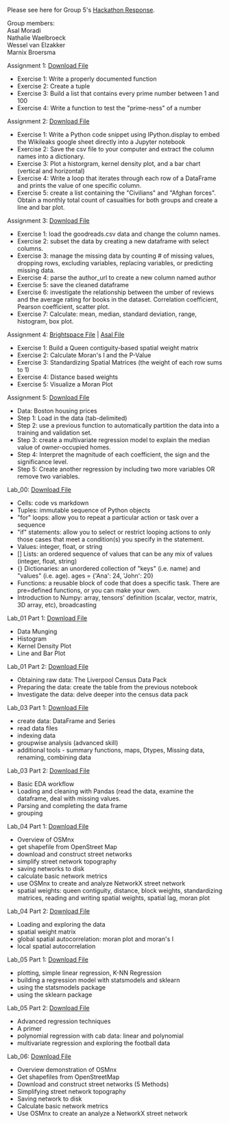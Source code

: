 Please see here for Group 5's <a href="FILE NAME">Hackathon Response</a>. 

Group members: <br>
  Asal Moradi <br>
  Nathalie Waelbroeck <br>
  Wessel van Elzakker <br>
  Marnix Broersma <br>

Assignment 1: <a href="Homework-00_FINAL.ipynb">Download File</a>
- Exercise 1: Write a properly documented function
- Exercise 2: Create a tuple
- Exercise 3: Build a list that contains every prime number between 1 and 100
- Exercise 4: Write a function to test the "prime-ness" of a number

Assignment 2: <a href="Assignment2.ipynb">Download File</a>
- Exercise 1: Write a Python code snippet using IPython.display to embed the Wikileaks google sheet directly into a Jupyter notebook
- Exercise 2: Save the csv file to your computer and extract the column names into a dictionary.
- Exercise 3: Plot a historgram, kernel density plot, and a bar chart (vertical and horizontal)
- Exercise 4: Write a loop that iterates through each row of a DataFrame and prints the value of one specific column.
- Exercise 5: create a list containing the "Civilians" and "Afghan forces". Obtain a monthly total count of casualties for both groups and create a line and bar plot. 

Assignment 3: <a href="Assignment 3_NW.ipynb">Download File</a>
- Exercise 1: load the goodreads.csv data and change the column names.
- Exercise 2: subset the data by creating a new dataframe with select columns.
- Exercise 3: manage the missing data by counting # of missing values, dropping rows, excluding variables, replacing variables, or predicting missing data.
- Exercise 4: parse the author_url to create a new column named author
- Exercise 5: save the cleaned dataframe
- Exercise 6: investigate the relationship between the umber of reviews and the average rating for books in the dataset. Correlation coefficient, Pearson coefficient, scatter plot. 
- Exercise 7: Calculate: mean, median, standard deviation, range, histogram, box plot. 

Assignment 4: <a href="hw-04_Group5 Final.ipynb">Brightspace File</a> | <a href="Group5-hw-04.ipynb">Asal File</a>
- Exercise 1: Build a Queen contiguity-based spatial weight matrix
- Exercise 2: Calculate Moran's I and the P-Value
- Exercise 3: Standardizing Spatial Matrices (the weight of each row sums to 1)
- Exercise 4: Distance based weights
- Exercise 5: Visualize a Moran Plot

Assignment 5: <a href="Assingment 5.ipynb">Download File</a>
- Data: Boston housing prices
- Step 1: Load in the data (tab-delimited)
- Step 2: use a previous function to automatically partition the data into a training and validation set.
- Step 3: create a multivariate regression model to explain the median value of owner-occupied homes.
- Step 4: Interpret the magnitude of each coefficient, the sign and the significance level.
- Step 5: Create another regression by including two more variables OR remove two variables. 

Lab_00: <a href="lab-00.ipynb">Download File</a>
- Cells: code vs markdown
- Tuples: immutable sequence of Python objects
- "for" loops: allow you to repeat a particular action or task over a sequence
- "if" statements: allow you to select or restrict looping actions to only those cases that meet a condition(s) you specify in the statement.
- Values: integer, float, or string
- [] Lists: an ordered sequence of values that can be any mix of values (integer, float, string)
- {} Dictionaries: an unordered collection of "keys" (i.e. name) and "values" (i.e. age). ages = {'Ana': 24, 'John': 20}
- Functions: a reusable block of code that does a specific task. There are pre=defined functions, or you can make your own.
- Introduction to Numpy: array, tensors' definition (scalar, vector, matrix, 3D array, etc), broadcasting 

Lab_01 Part 1: <a href="lab-01-part-01.ipynb">Download File</a>
- Data Munging
- Histogram
- Kernel Density Plot
- Line and Bar Plot

Lab_01 Part 2: <a href="lab-01-part-02.ipynb">Download File</a>
- Obtaining raw data: The Liverpool Census Data Pack
- Preparing the data: create the table from the previous notebook
- Investigate the data: delve deeper into the census data pack

Lab_03 Part 1: <a href="lab-03-part-01.ipynb">Download File</a>
- create data: DataFrame and Series
- read data files
- indexing data
- groupwise analysis (advanced skill)
- additional tools - summary functions, maps, Dtypes, Missing data, renaming, combining data

Lab_03 Part 2: <a href="lab-03-part-02.ipynb">Download File</a>
- Basic EDA workflow
- Loading and cleaning with Pandas (read the data, examine the dataframe, deal with missing values.
- Parsing and completing the data frame
- grouping

Lab_04 Part 1: <a href="lab-04-part-01.ipynb">Download File</a>
- Overview of OSMnx
- get shapefile from OpenStreet Map
- download and construct street networks
- simplify street network topography
- saving networks to disk
- calculate basic network metrics
- use OSMnx to create and analyze NetworkX street network
- spatial weights: queen contiguity, distance, block weights, standardizing matrices, reading and writing spatial weights, spatial lag, moran plot

Lab_04 Part 2: <a href="lab-04-part-02.ipynb">Download File</a>
- Loading and exploring the data
- spatial weight matrix
- global spatial autocorrelation: moran plot and moran's I
- local spatial autocorrelation

Lab_05 Part 1: <a href="lab-05-part-01">Download File</a>
- plotting, simple linear regression, K-NN Regression
- building a regression model with statsmodels and sklearn
- using the statsmodels package
- using the sklearn package

Lab_05 Part 2: <a href="lab-05-part-02">Download File</a>
- Advanced regression techniques
- A primer
- polynomial regression with cab data: linear and polynomial
- multivariate regression and exploring the football data

Lab_06: <a href="lab-06-Networks.ipynb">Download File</a>
- Overview demonstration of OSMnx
- Get shapefiles from OpenStreetMap
- Download and construct street networks (5 Methods)
- Simplifying street network topography
- Saving network to disk
- Calculate basic network metrics
- Use OSMnx to create an analyze a NetworkX street network
